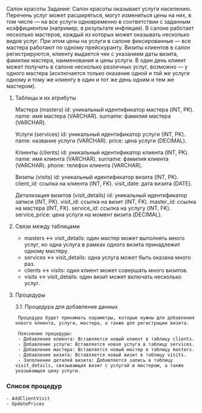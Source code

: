 Салон красоты 
Задание: Салон красоты оказывает услуги населению. Перечень услуг может расширяться, могут изменяться цены на них, в том числе —  на все услуги одновременно в соответствии с заданным коэффициентом (например, в результате инфляции). В салоне работает несколько мастеров, каждый из которых может оказывать несколько видов услуг. При этом цены на услуги в салоне фиксированные —  все мастера работают по одному прейскуранту.
Визиты клиентов в салон регистрируются, клиенту выдается чек с указанием даты визита, фамилии мастера, наименования и цены услуги. В один день клиент может получить в салоне несколько различных услуг, возможно —  у одного мастера (исключается только оказание одной и той же услуги одному и тому же клиенту в один и тот же день одним и тем же мастером).


1. Таблицы и их атрибуты

    Мастера (masters)
        id: уникальный идентификатор мастера (INT, PK).
        name: имя мастера (VARCHAR).
        surname: фамилия мастера (VARCHAR).

    Услуги (services)
        id: уникальный идентификатор услуги (INT, PK).
        name: название услуги (VARCHAR).
        price: цена услуги (DECIMAL).

    Клиенты (clients)
        id: уникальный идентификатор клиента (INT, PK).
        name: имя клиента (VARCHAR).
        surname: фамилия клиента (VARCHAR).
        phone: телефон клиента (VARCHAR).

    Визиты (visits)
        id: уникальный идентификатор визита (INT, PK).
        client_id: ссылка на клиента (INT, FK).
        visit_date: дата визита (DATE).

    Детализация визитов (visit_details)
        id: уникальный идентификатор записи (INT, PK).
        visit_id: ссылка на визит (INT, FK).
        master_id: ссылка на мастера (INT, FK).
        service_id: ссылка на услугу (INT, FK).
        service_price: цена услуги на момент визита (DECIMAL).

2. Связи между таблицами

    - masters ↔  visit_details: один мастер может выполнять много услуг, но одна услуга в рамках одного визита принадлежит одному мастеру.
    - services ↔  visit_details: одна услуга может быть оказана много раз.
    - clients ↔  visits: один клиент может совершать много визитов.
    - visits ↔  visit_details: один визит может включать несколько услуг.

3. Процедуры

    3.1. Процедура для добавление данных

        Процедура будет принимать параметры, которые нужны для добавления нового клиента, услуги, мастера, а также для регистрации визита.

        Пояснение процедуры:
        - Добавление клиента: Вставляется новый клиент в таблицу clients.
        - Добавление услуги: Вставляется новая услуга в таблицу services.
        - Добавление мастера: Вставляется новый мастер в таблицу masters.
        - Добавление визита: Вставляется новый визит в таблицу visits.
        - Заполнение деталей визита: Добавляется запись в таблицу visit_details, связывающая визит с услугой и мастером, а также указывающая цену услуги.

### Список процедур
    - AddClientVisit
    - UpdatePrices
